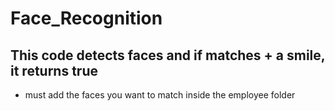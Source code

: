 # Face_Recognition
## This code detects faces and if matches + a smile, it returns true
* must add the faces you want to match inside the employee folder
